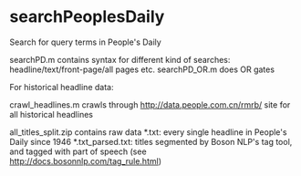 # searchPeoplesDaily
Search for query terms in People's Daily

searchPD.m contains syntax for different kind of searches: headline/text/front-page/all pages etc.
searchPD_OR.m does OR gates

For historical headline data: 

crawl_headlines.m crawls through http://data.people.com.cn/rmrb/ site for all historical headlines

all_titles_split.zip contains raw data
*.txt: every single headline in People's Daily since 1946
*.txt_parsed.txt: titles segmented by Boson NLP's tag tool, and tagged with part of speech (see http://docs.bosonnlp.com/tag_rule.html)
